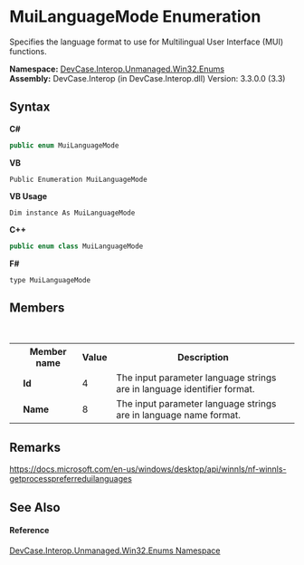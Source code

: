 # MuiLanguageMode Enumeration
 

Specifies the language format to use for Multilingual User Interface (MUI) functions.

**Namespace:**&nbsp;<a href="N_DevCase_Interop_Unmanaged_Win32_Enums">DevCase.Interop.Unmanaged.Win32.Enums</a><br />**Assembly:**&nbsp;DevCase.Interop (in DevCase.Interop.dll) Version: 3.3.0.0 (3.3)

## Syntax

**C#**<br />
``` C#
public enum MuiLanguageMode
```

**VB**<br />
``` VB
Public Enumeration MuiLanguageMode
```

**VB Usage**<br />
``` VB Usage
Dim instance As MuiLanguageMode
```

**C++**<br />
``` C++
public enum class MuiLanguageMode
```

**F#**<br />
``` F#
type MuiLanguageMode
```


## Members
&nbsp;<table><tr><th></th><th>Member name</th><th>Value</th><th>Description</th></tr><tr><td /><td target="F:DevCase.Interop.Unmanaged.Win32.Enums.MuiLanguageMode.Id">**Id**</td><td>4</td><td>The input parameter language strings are in language identifier format.</td></tr><tr><td /><td target="F:DevCase.Interop.Unmanaged.Win32.Enums.MuiLanguageMode.Name">**Name**</td><td>8</td><td>The input parameter language strings are in language name format.</td></tr></table>

## Remarks
<a href="https://docs.microsoft.com/en-us/windows/desktop/api/winnls/nf-winnls-getprocesspreferreduilanguages" target="_blank">https://docs.microsoft.com/en-us/windows/desktop/api/winnls/nf-winnls-getprocesspreferreduilanguages</a>

## See Also


#### Reference
<a href="N_DevCase_Interop_Unmanaged_Win32_Enums">DevCase.Interop.Unmanaged.Win32.Enums Namespace</a><br />